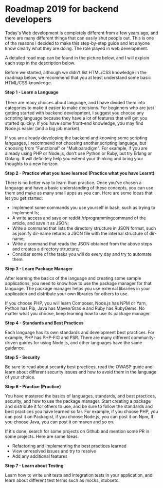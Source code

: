 # Roadmap 2019 for backend developers

Today's Web development is completely different from a few years ago, and there are many different things that can easily shut people out. This is one of the reasons I decided to make this step-by-step guide and let anyone know clearly what they are doing. The role played in web development.

A detailed road map can be found in the picture below, and I will explain each step in the description below.

Before we started, although we didn't list HTML/CSS knowledge in the roadmap below, we recommend that you at least understand some basic HTML/CSS knowledge.

<b>Step 1 - Learn a Language</b></br></br>
There are many choices about language, and I have divided them into categories to make it easier to make decisions. For beginners who are just getting started with backend development, I suggest you choose any scripting language because they have a lot of features that will get you started quickly. If you have some front-end knowledge, you may find Node.js easier (and a big job market).

If you are already developing the backend and knowing some scripting languages, I recommend not choosing another scripting language, but choosing from "Functional" or "Multiparadigm". For example, if you are already using PHP or Node.js, don't use Python or Ruby, but try Erlang or Golang. It will definitely help you extend your thinking and bring your thoughts to a new horizon.

<b>Step 2 - Practice what you have learned (Practice what you have Learnt)</b></br>
<p>There is no better way to learn than practice. Once you've chosen a language and have a basic understanding of these concepts, you can use them and make as many small apps as you can. Here are some Ideas that let you get started:
</p>
<ul>
<li>Implement some commands you use yourself in bash, such as trying to implement ls;</li>
<li>A write access and save on reddit /r/programmingcommand of the article, and save it as JSON;</li>
<li>Write a command that lists the directory structure in JSON format, such as jsonify dir-name returns a JSON file with the internal structure of dir-name;</li>
<li>Write a command that reads the JSON obtained from the above steps and creates a directory structure;</li>
<li>Consider some of the tasks you will do every day and try to automate them.</li>
</ul>

<b>Step 3 - Learn Package Manager</b></br>
<p>After learning the basics of the language and creating some sample applications, you need to know how to use the package manager for that language. The package manager helps you use external libraries in your application and distribute your own libraries for others to use.</p>

<p>If you choose PHP, you will learn Composer, Node.js has NPM or Yarn, Python has Pip, Java has Maven/Gradle and Ruby has RubyGems. No matter what you choose, keep learning how to use its package manager.</p>

<b>Step 4 - Standards and Best Practices</b></br>
<p>Each language has its own standards and development best practices. For example, PHP has PHP-FIG and PSR. There are many different community-driven guides for using Node.js, and other languages ​​have the same guidance.</p>

<b>Step 5 - Security</b></br>
<p>Be sure to read about security best practices, read the OWASP guide and learn about different security issues and how to avoid them in the language of your choice.</p>

<b>Step 6 - Practice (Practice)</b></br>
<p>You have mastered the basics of languages, standards, and best practices, security, and how to use the package manager. Start creating a package and distribute it for others to use, and be sure to follow the standards and best practices you have learned so far. For example, if you choose PHP, you can post it on Packagist, if you choose Node.js, you can post it on Npm, If you choose Java, you can post it on maven and so on.
</p>
<p>If it's done, search for some projects on Github and mention some PR in some projects. Here are some Ideas:</p>
<ul>
<li>Refactoring and implementing the best practices learned</li>
<li>View unresolved issues and try to resolve</li>
<li>Add any additional features</li>
</ul>
<b>Step 7 - Learn about Testing</b></br>
<p>Learn how to write unit tests and integration tests in your application, and learn about different test terms such as mocks, stubsetc.</p>
